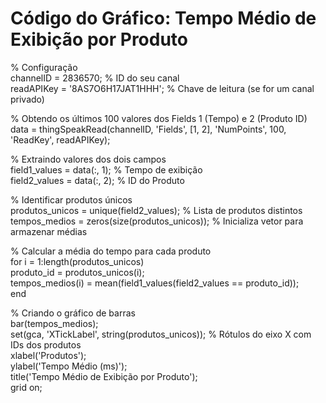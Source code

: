 # Código do Gráfico: Tempo Médio de Exibição por Produto

% Configuração  
channelID = 2836570; % ID do seu canal  
readAPIKey = '8AS7O6H17JAT1HHH'; % Chave de leitura (se for um canal privado)  

% Obtendo os últimos 100 valores dos Fields 1 (Tempo) e 2 (Produto ID)  
data = thingSpeakRead(channelID, 'Fields', [1, 2], 'NumPoints', 100, 'ReadKey', readAPIKey);  

% Extraindo valores dos dois campos  
field1_values = data(:, 1); % Tempo de exibição  
field2_values = data(:, 2); % ID do Produto  

% Identificar produtos únicos  
produtos_unicos = unique(field2_values); % Lista de produtos distintos  
tempos_medios = zeros(size(produtos_unicos)); % Inicializa vetor para armazenar médias  

% Calcular a média do tempo para cada produto  
for i = 1:length(produtos_unicos)  
    produto_id = produtos_unicos(i);  
    tempos_medios(i) = mean(field1_values(field2_values == produto_id));  
end  

% Criando o gráfico de barras  
bar(tempos_medios);  
set(gca, 'XTickLabel', string(produtos_unicos)); % Rótulos do eixo X com IDs dos produtos  
xlabel('Produtos');  
ylabel('Tempo Médio (ms)');  
title('Tempo Médio de Exibição por Produto');  
grid on;  
